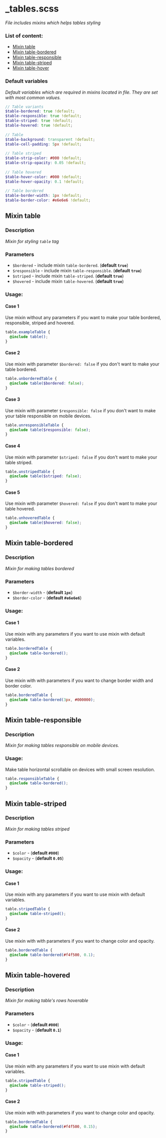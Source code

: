 # _tables.scss
_File includes mixins which helps tables styling_

### List of content:

- [Mixin table](#mixin-table)
- [Mixin table-bordered](#mixin-table-bordered)
- [Mixin table-responsible](#mixin-table-responsible)
- [Mixin table-striped](#mixin-table-striped)
- [Mixin table-hover](#mixin-table-hover)


### Default variables
_Default variables which are required in mixins located in file. They are set with most common values._

```scss
// Table variants
$table-bordered: true !default;
$table-responsible: true !default;
$table-striped: true !default;
$table-hovered: true !default;
    
// Table
$table-background: transparent !default;
$table-cell-padding: 5px !default;
    
// Table striped
$table-strip-color: #000 !default;
$table-strip-opacity: 0.05 !default;
    
// Table hovered
$table-hover-color: #000 !default;
$table-hover-opacity: 0.1 !default;
    
// Table bordered
$table-border-width: 1px !default;
$table-border-color: #e6e6e6 !default;
```

## Mixin table

### Description
_Mixin for styling `table` tag_

### Parameters
- `$bordered` - include mixin `table-bordered`. (**default `true`**)
- `$responsible` - include mixin `table-responsible`. (**default `true`**)
- `$striped` - include mixin `table-striped`. (**default `true`**)
- `$hovered` - include mixin `table-hovered`. (**default `true`**)

### Usage:

#### Case 1
Use mixin without any parameters if you want to make your table bordered, responsible, striped and hovered.

```scss
table.exampleTable {
  @include table();
}
```

#### Case 2
Use mixin with parameter `$bordered: false` if you don't want to make your table bordered.

```scss
table.unborderedTable {
  @include table($bordered: false);
}
```

#### Case 3
Use mixin with parameter `$responsible: false` if you don't want to make your table responsible on mobile devices.

```scss
table.unresponsibleTable {
  @include table($responsible: false);
}
```


#### Case 4
Use mixin with parameter `$striped: false` if you don't want to make your table striped.

```scss
table.unstripedTable {
  @include table($striped: false);
}
```

#### Case 5
Use mixin with parameter `$hovered: false` if you don't want to make your table hovered.

```scss
table.unhoveredTable {
  @include table($hovered: false);
}
```


## Mixin table-bordered

### Description
_Mixin for making tables bordered_

### Parameters
- `$border-width` - (**default `1px`**)
- `$border-color` - (**default `#e6e6e6`**)

### Usage:

#### Case 1
Use mixin with any parameters if you want to use mixin with default variables.

```scss
table.borderedTable {
  @include table-bordered();
}
```

#### Case 2
Use mixin with with parameters if you want to change border width and border color.

```scss
table.borderedTable {
  @include table-bordered(3px, #000000);
}
```


## Mixin table-responsible

### Description
_Mixin for making tables responsible on mobile devices._

### Usage:
Make table horizontal scrollable on devices with small screen resolution.

```scss
table.responsibleTable {
  @include table-bordered();
}
```



## Mixin table-striped

### Description
_Mixin for making tables striped_

### Parameters
- `$color` - (**default `#000`**)
- `$opacity` - (**default `0.05`**)

### Usage:

#### Case 1
Use mixin with any parameters if you want to use mixin with default variables.

```scss
table.stripedTable {
  @include table-striped();
}
```

#### Case 2
Use mixin with with parameters if you want to change color and opacity.

```scss
table.borderedTable {
  @include table-bordered(#f4f500, 0.1);
}
```


## Mixin table-hovered

### Description
_Mixin for making table's rows hoverable_

### Parameters
- `$color` - (**default `#000`**)
- `$opacity` - (**default `0.1`**)

### Usage:

#### Case 1
Use mixin with any parameters if you want to use mixin with default variables.

```scss
table.stripedTable {
  @include table-striped();
}
```

#### Case 2
Use mixin with with parameters if you want to change color and opacity.

```scss
table.borderedTable {
  @include table-bordered(#f4f500, 0.15);
}
```